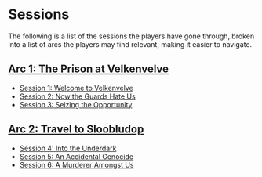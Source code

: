 # Sessions

The following is a list of the sessions the players have gone through, broken
into a list of arcs the players may find relevant, making it easier to
navigate.

## [Arc 1: The Prison at Velkenvelve](arc1/info.md)
* [Session 1: Welcome to Velkenvelve](arc1/session1-2020-05-24.md)
* [Session 2: Now the Guards Hate Us](arc1/session2-2020-06-14.md)
* [Session 3: Seizing the Opportunity](arc1/session3-2020-06-28.md)

## [Arc 2: Travel to Sloobludop](arc2/info.md)
* [Session 4: Into the Underdark](arc2/session4-2020-07-12.md)
* [Session 5: An Accidental Genocide](arc2/session5-2020-07-26.md)
* [Session 6: A Murderer Amongst Us](arc3/session6-2020-08-16.md)
